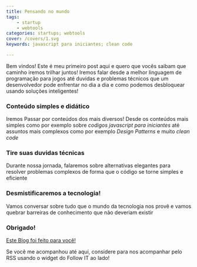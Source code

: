 ```yaml
---
title: Pensando no mundo
tags:
    - startup
    - webtools
categories: startups; webtools
cover: /covers/1.svg
keywords: javascript para iniciantes; clean code

---
```


Bem vindos! Este é meu primeiro post aqui e quero que vocês saibam que caminho iremos trilhar juntos!
Iremos falar desde a melhor linguagem de programação para jogos até duvidas e problemas técnicos que um desenvolvedor pode enfrentar no dia a dia e como podemos desbloquear usando soluções inteligentes! 


### Conteúdo simples e didático
Iremos Passar por conteúdos dos mais diversos! Desde os conteúdos mais simples como por exemplo sobre *codigos javascript para iniciantes* até assuntos mais complexos como por exemplo *Design Patterns* e muito *clean code*

### Tire suas duvidas técnicas

Durante nossa jornada, falaremos sobre alternativas elegantes para resolver problemas complexos de forma que o código se torne simples e eficiente

### Desmistificaremos a tecnologia!

Vamos conversar sobre tudo que o mundo da tecnologia nos provê e vamos quebrar barreiras de conhecimento que não deveriam existir



### Obrigado!
[Este Blog foi feito para você!](https://alissonbovenzo.github.io)

Se você me acompanhou até aqui, considere para nos acompanhar pelo RSS usando o widget do Follow IT ao lado!